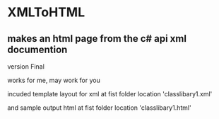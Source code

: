 # XMLToHTML

## makes an html page from the c# api xml documention

version Final

works for me, may work for you

incuded template layout for xml at fist folder location 'classlibary1.xml'

and sample output html at fist folder location 'classlibary1.html'


